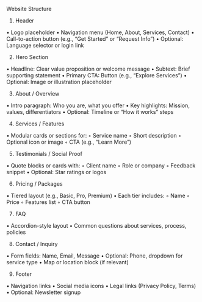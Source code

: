 Website Structure

1. Header

•  Logo placeholder
•  Navigation menu (Home, About, Services, Contact)
•  Call-to-action button (e.g., “Get Started” or “Request Info”)
•  Optional: Language selector or login link

2. Hero Section

•  Headline: Clear value proposition or welcome message
•  Subtext: Brief supporting statement
•  Primary CTA: Button (e.g., “Explore Services”)
•  Optional: Image or illustration placeholder

3. About / Overview

•  Intro paragraph: Who you are, what you offer
•  Key highlights: Mission, values, differentiators
•  Optional: Timeline or “How it works” steps

4. Services / Features

•  Modular cards or sections for:
  ⁠◦  Service name
  ⁠◦  Short description
  ⁠◦  Optional icon or image
  ⁠◦  CTA (e.g., “Learn More”)

5. Testimonials / Social Proof

•  Quote blocks or cards with:
  ⁠◦  Client name
  ⁠◦  Role or company
  ⁠◦  Feedback snippet
•  Optional: Star ratings or logos

6. Pricing / Packages

•  Tiered layout (e.g., Basic, Pro, Premium)
•  Each tier includes:
  ⁠◦  Name
  ⁠◦  Price
  ⁠◦  Features list
  ⁠◦  CTA button

7. FAQ

•  Accordion-style layout
•  Common questions about services, process, policies

8. Contact / Inquiry

•  Form fields: Name, Email, Message
•  Optional: Phone, dropdown for service type
•  Map or location block (if relevant)

9. Footer

•  Navigation links
•  Social media icons
•  Legal links (Privacy Policy, Terms)
•  Optional: Newsletter signup